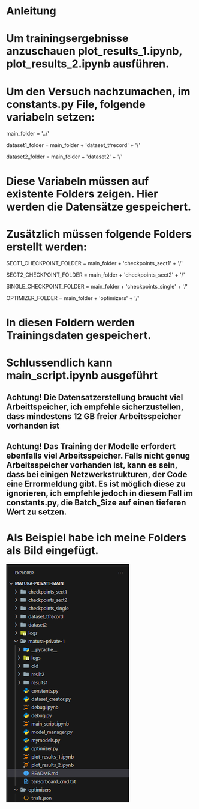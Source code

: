 # Anleitung

# Um trainingsergebnisse anzuschauen plot_results_1.ipynb, plot_results_2.ipynb ausführen.

# Um den Versuch nachzumachen, im constants.py File, folgende variabeln setzen:

main_folder = '../'

dataset1_folder = main_folder + 'dataset_tfrecord' + '/'

dataset2_folder = main_folder + 'dataset2' + '/'


# Diese Variabeln müssen auf existente Folders zeigen. Hier werden die Datensätze gespeichert.

# Zusätzlich müssen folgende Folders erstellt werden:

  SECT1_CHECKPOINT_FOLDER = main_folder + 'checkpoints_sect1' + '/'
  
  SECT2_CHECKPOINT_FOLDER = main_folder + 'checkpoints_sect2' + '/'
  
  SINGLE_CHECKPOINT_FOLDER = main_folder + 'checkpoints_single' + '/'
  
  OPTIMIZER_FOLDER = main_folder + 'optimizers' + '/'
  

# In diesen Foldern werden Trainingsdaten gespeichert.

# Schlussendlich kann main_script.ipynb ausgeführt
## Achtung! Die Datensatzerstellung braucht viel Arbeittspeicher, ich empfehle sicherzustellen, dass mindestens 12 GB freier Arbeitsspeicher vorhanden ist
## Achtung! Das Training der Modelle erfordert ebenfalls viel Arbeitsspeicher. Falls nicht genug Arbeitsspeicher vorhanden ist, kann es sein, dass bei einigen Netzwerkstrukturen, der Code eine Errormeldung gibt. Es ist möglich diese zu ignorieren, ich empfehle jedoch in diesem Fall im constants.py, die Batch_Size auf einen tieferen Wert zu setzen.

# Als Beispiel habe ich meine Folders als Bild eingefügt.
![alt text](Folders.png)
